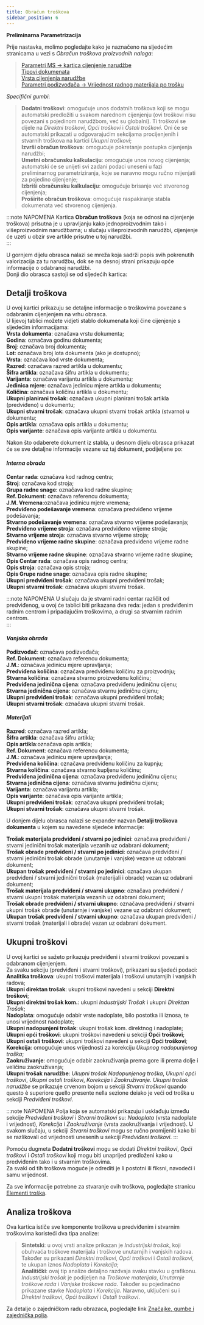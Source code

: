 ```yaml
---
title: Obračun troškova
sidebar_position: 6
---
```


**Preliminarna Parametrizacija**   

Prije nastavka, molimo pogledajte kako je naznačeno na sljedećim stranicama u vezi s *Obračun troškova proizvodnih naloga*:    

> [Parametri MS -> kartica cijenjenje narudžbe](/docs/configurations/parameters/production/mps-parameters)     
> [Tipovi dokumenata](/docs/configurations/tables/production/documents-types)     
> [Vrsta cijenjenja narudžbe](/docs/configurations/tables/production/production-job-order-cost-type)      
> [Parametri podizvođača -> Vrijednost radnog materijala po trošku](/docs/configurations/parameters/production/subcontractor-parameters/)       

*Specifični gumbi*:
 
> **Dodatni troškovi**: omogućuje unos dodatnih troškova koji se mogu automatski predložiti u svakom narednom cijenjenju (ovi troškovi nisu povezani s pojedinom narudžbom, već su globalni). Ti troškovi se dijele na *Direktni troškovi*, *Opći troškovi* i *Ostali troškovi*. Oni će se automatski prikazati u odgovarajućim sekcijama procijenjenih i stvarnih troškova na kartici *Ukupni troškovi*;     
> **Izvrši obračun troškova**: omogućuje pokretanje postupka cijenjenja narudžbi;    
> **Umetni obračunsku kalkulaciju**: omogućuje unos novog cijenjenja; automatski će se unijeti svi zadani podaci uneseni u fazi preliminarnog parametriziranja, koje se naravno mogu ručno mijenjati za pojedino cijenjenje;     
> **Izbriši obračunsku kalkulaciju**: omogućuje brisanje već stvorenog cijenjenja;     
> **Proširite obračun troškova**: omogućuje raspakiranje stabla dokumenata već stvorenog cijenjenja.  

:::note NAPOMENA
Kartica **Obračun troškova** (koja se odnosi na cijenjenje troškova) prisutna je u upravljanju kako jednoproizvodnim tako i višeproizvodnim narudžbama; u slučaju višeproizvodnih narudžbi, cijenjenje će uzeti u obzir sve artikle prisutne u toj narudžbi.  
::: 

U gornjem dijelu obrasca nalazi se mreža koja sadrži popis svih pokrenutih valorizacija za tu narudžbu, dok se na desnoj strani prikazuju opće informacije o odabranoj narudžbi.   
Donji dio obrasca sastoji se od sljedećih kartica:  

## Detalji troškova  

U ovoj kartici prikazuju se detaljne informacije o troškovima povezane s odabranim cijenjenjem na vrhu obrasca.   
U lijevoj tablici možete vidjeti stablo dokumenata koji čine cijenjenje s sljedećim informacijama:  
**Vrsta dokumenta**: označava vrstu dokumenta;      
**Godina**: označava godinu dokumenta;     
**Broj**: označava broj dokumenta;     
**Lot**: označava broj lota dokumenta (ako je dostupno);       
**Vrsta**: označava kod vrste dokumenta;      
**Razred**: označava razred artikla u dokumentu;       
**Šifra artikla**: označava šifru artikla u dokumentu;      
**Varijanta**: označava varijantu artikla u dokumentu;        
**Jedinica mjere**: označava jedinicu mjere artikla u dokumentu;        
**Količina**: označava količinu artikla u dokumentu;      
**Ukupni planirani trošak**: označava ukupni planirani trošak artikla (predviđeno) u dokumentu;        
**Ukupni stvarni trošak**: označava ukupni stvarni trošak artikla (stvarno) u dokumentu;        
**Opis artikla**: označava opis artikla u dokumentu;      
**Opis varijante**: označava opis varijante artikla u dokumentu.     

Nakon što odaberete dokument iz stabla, u desnom dijelu obrasca prikazat će se sve detaljne informacije vezane uz taj dokument, podijeljene po:  

#### *Interna obrada*  

**Centar rada**: označava kod radnog centra;    
**Stroj**: označava kod stroja;       
**Grupa radne snage**: označava kod radne skupine;        
**Ref. Dokument**: označava referencu dokumenta;    
**J.M. Vremena**:označava jedinicu mjere vremena;      
**Predviđeno podešavanje vremena**: označava predviđeno vrijeme podešavanja;       
**Stvarno podešavanje vremena**: označava stvarno vrijeme podešavanja;      
**Predviđeno vrijeme stroja**: označava predviđeno vrijeme stroja;     
**Stvarno vrijeme stroja**: označava stvarno vrijeme stroja;      
**Predviđeno vrijeme radne skupine**: označava predviđeno vrijeme radne skupine;      
**Stvarno vrijeme radne skupine**: označava stvarno vrijeme radne skupine;      
**Opis Centar rada**: označava opis radnog centra;   
**Opis stroja**: označava opis stroja;      
**Opis Grupe radne snage**: označava opis radne skupine;          
**Ukupni predviđeni trošak**: označava ukupni predviđeni trošak;     
**Ukupni stvarni trošak**: označava ukupni stvarni trošak.  

:::note NAPOMENA 
U slučaju da je stvarni radni centar različit od predviđenog, u ovoj će tablici biti prikazana dva reda: jedan s predviđenim radnim centrom i pripadajućim troškovima, a drugi sa stvarnim radnim centrom.  
::: 

#### *Vanjska obrada*

**Podizvođač**: označava podizvođača;   
**Ref. Dokument**: označava referencu dokumenta;       
**J.M.**: označava jedinicu mjere upravljanja;     
**Predviđena količina**: označava predviđenu količinu za proizvodnju;    
**Stvarna količina**: označava stvarno proizvedenu količinu;    
**Predviđena jedinična cijena**: označava predviđenu jediničnu cijenu;    
**Stvarna jedinična cijena**: označava stvarnu jediničnu cijenu;      
**Ukupni predviđeni trošak**: označava ukupni predviđeni trošak;      
**Ukupni stvarni trošak**: označava ukupni stvarni trošak.     

#### *Materijali*    

**Razred**: označava razred artikla;     
**Šifra artikla**: označava šifru artikla;    
**Opis artikla**:označava opis artikla;      
**Ref. Dokument**: označava referencu dokumenta;    
**J.M.**: označava jedinicu mjere upravljanja;    
**Predviđena količina**: označava predviđenu količinu za kupnju;    
**Stvarna količina**: označava stvarno kupljenu količinu;    
**Predviđena jedinična cijena**: označava predviđenu jediničnu cijenu;    
**Stvarna jedinična cijena**: označava stvarnu jediničnu cijenu;      
**Varijanta**: označava varijantu artikla;     
**Opis varijante**: označava opis varijante artikla;    
**Ukupni predviđeni trošak**: označava ukupni predviđeni trošak;    
**Ukupni stvarni trošak**: označava ukupni stvarni trošak.  

U donjem dijelu obrasca nalazi se expander nazvan **Detalji troškova dokumenta** u kojem su navedene sljedeće informacije:  

**Trošak materijala predviđeni / stvarni po jedinici**: označava predviđeni / stvarni jedinični trošak materijala vezanih uz odabrani dokument;      
**Trošak obrade predviđeni / stvarni po jedinici**: označava predviđeni / stvarni jedinični trošak obrade (unutarnje i vanjske) vezane uz odabrani dokument;   
**Ukupan trošak predviđeni / stvarni po jedinici**: označava ukupan predviđeni / stvarni jedinični trošak (materijali i obrade) vezan uz odabrani dokument;     
**Trošak materijala predviđeni / stvarni ukupno**: označava predviđeni / stvarni ukupni trošak materijala vezanih uz odabrani dokument;     
**Trošak obrade predviđeni / stvarni ukupno**: označava predviđeni / stvarni ukupni trošak obrade (unutarnje i vanjske) vezane uz odabrani dokument;    
**Ukupan trošak predviđeni / stvarni ukupno**: označava ukupan predviđeni / stvarni trošak (materijali i obrade) vezan uz odabrani dokument.  

## Ukupni troškovi

U ovoj kartici se sažeto prikazuju predviđeni i stvarni troškovi povezani s odabranom cijenjenjem.    
Za svaku sekciju (predviđeni i stvarni troškovi), prikazani su sljedeći podaci:     
**Analitika troškova**: ukupni troškovi materijala i troškovi unutarnjih i vanjskih radova;     
**Ukupni direktan trošak**: ukupni troškovi navedeni u sekciji **Direktni troškovi**;    
**Ukupni direktni trošak kom.**: ukupni *Industrijski Trošak* i ukupni *Direktan Trošak*;     
**Nadoplata**: omogućuje odabir vrste nadoplate, bilo postotka ili iznosa, te unosi vrijednost nadoplate;      
**Ukupni nadopunjeni trošak**: ukupni trošak kom. direktnog i nadoplate;       
**Ukupni opći troškovi**: ukupni troškovi navedeni u sekciji **Opći troškovi**;      
**Ukupni ostali troškovi**: ukupni troškovi navedeni u sekciji **Opći troškovi**;     
**Korekcija**: omogućuje unos vrijednosti za korekciju *Ukupnog nadopunjenog troška*;      
**Zaokruživanje**: omogućuje odabir zaokruživanja prema gore ili prema dolje i veličinu zaokruživanja;       
**Ukupni trošak narudžbe**: *Ukupni trošak Nadopunjenog troška*, *Ukupni opći troškovi*, *Ukupni ostali troškovi*, *Korekcija* i *Zaokruživanje*. *Ukupni trošak narudžbe* se prikazuje crvenom bojom u sekciji *Stvarni troškovi* quando questo è superiore quello presente nella sezione deiako je veći od troška u sekciji *Predviđeni troškovi*.           

:::note NAPOMENA 
Polja koja se automatski prikazuju i usklađuju između sekcije *Predviđeni troškovi* i *Stvarni troškovi* su: *Nadoplata* (vrsta nadoplate i vrijednost), *Korekcija* i *Zaokruživanje* (vrsta zaokruživanja i vrijednost). U svakom slučaju, u sekciji *Stvarni troškovi* mogu se ručno promijeniti kako bi se razlikovali od vrijednosti unesenih u sekciji *Predviđeni troškovi*.
::: 

Pomoću dugmeta **Dodatni troškovi** mogu se dodati *Direktni troškovi*, *Opći troškovi* i *Ostali troškovi* koji mogu biti unaprijed predloženi kako u predviđenim tako i u stvarnim troškovima.   
Za svaki od tih troškova moguće je odrediti je li postotni ili fiksni, navodeći i samu vrijednost.      
    

Za sve informacije potrebne za stvaranje ovih troškova, pogledajte stranicu [Elementi troška](/docs/configurations/tables/general-settings/cost-elements).         

## Analiza troškova

Ova kartica ističe sve komponente troškova u predviđenim i stvarnim troškovima koristeći dva tipa analize:      

> **Sintetski**: u ovoj vrsti analize prikazan je *Industrijski trošak*, koji obuhvaća troškove materijala i troškove unutarnjih i vanjskih radova. Također su prikazani *Direktni troškovi*, *Opći troškovi* i *Ostali troškovi*, te ukupan iznos *Nadoplata* i *Korekcija*;        
> **Analitički**: ovaj tip analize detaljno razdvaja svaku stavku u grafikonu. *Industrijski trošak* je podijeljen na *Troškove materijala*, *Unutarnje troškove rada* i *Vanjske troškove rada*. Također su pojedinačno prikazane stavke *Nadoplata* i *Korekcija*. Naravno, uključeni su i *Direktni troškovi*, *Opći troškovi* i *Ostali troškovi*.         

Za detalje o zajedničkom radu obrazaca, pogledajte link [Značajke, gumbe i zajednička polja](/docs/guide/common).
